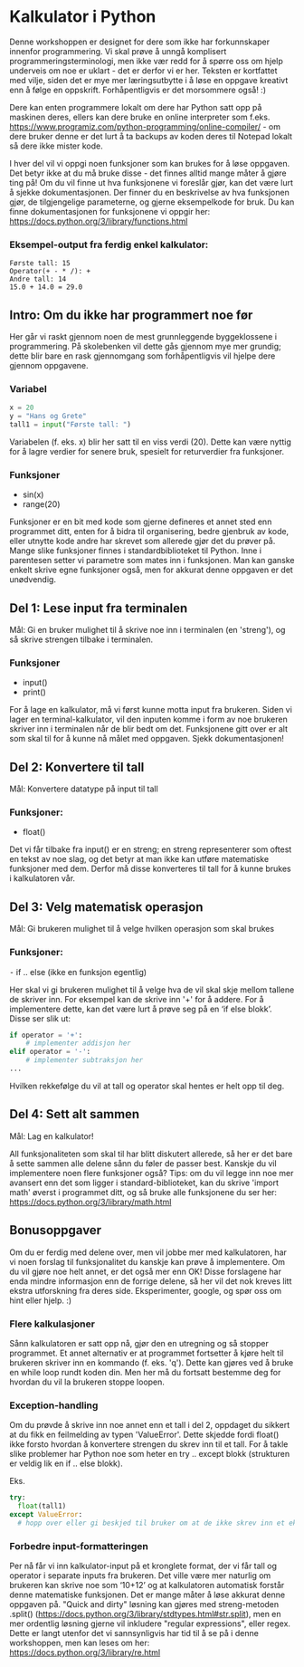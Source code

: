 # Kalkulator i Python

Denne workshoppen er designet for dere som ikke har forkunnskaper innenfor programmering. Vi skal prøve å unngå komplisert programmeringsterminologi, men ikke vær redd for å spørre oss om hjelp underveis om noe er uklart - det er derfor vi er her. Teksten er kortfattet med vilje, siden det er mye mer læringsutbytte i å løse en oppgave kreativt enn å følge en oppskrift. Forhåpentligvis er det morsommere også! :)

Dere kan enten programmere lokalt om dere har Python satt opp på maskinen deres, ellers kan dere bruke en online interpreter som f.eks. https://www.programiz.com/python-programming/online-compiler/ - om dere bruker denne er det lurt å ta backups av koden deres til Notepad lokalt så dere ikke mister kode.

I hver del vil vi oppgi noen funksjoner som kan brukes for å løse oppgaven. Det betyr ikke at du må bruke disse - det finnes alltid mange måter å gjøre ting på! Om du vil finne ut hva funksjonene vi foreslår gjør, kan det være lurt å sjekke dokumentasjonen. Der finner du en beskrivelse av hva funksjonen gjør, de tilgjengelige parameterne, og gjerne eksempelkode for bruk. Du kan finne dokumentasjonen for funksjonene vi oppgir her: https://docs.python.org/3/library/functions.html

### Eksempel-output fra ferdig enkel kalkulator:
```
Første tall: 15
Operator(+ - * /): +
Andre tall: 14
15.0 + 14.0 = 29.0
```

## Intro: Om du ikke har programmert noe før

Her går vi raskt gjennom noen de mest grunnleggende byggeklossene i programmering. På skolebenken vil dette gås gjennom mye mer grundig; dette blir bare en rask gjennomgang som forhåpentligvis vil hjelpe dere gjennom oppgavene.

### Variabel
```python
x = 20
y = "Hans og Grete"
tall1 = input("Første tall: ")
```

Variabelen (f. eks. x) blir her satt til en viss verdi (20). Dette kan være nyttig for å lagre verdier for senere bruk, spesielt for returverdier fra funksjoner.

### Funksjoner
  - sin(x)
  - range(20)

Funksjoner er en bit med kode som gjerne defineres et annet sted enn programmet ditt, enten for å bidra til organisering, bedre gjenbruk av kode, eller utnytte kode andre har skrevet som allerede gjør det du prøver på. Mange slike funksjoner finnes i standardbiblioteket til Python. Inne i parentesen setter vi parametre som mates inn i funksjonen. Man kan ganske enkelt skrive egne funksjoner også, men for akkurat denne oppgaven er det unødvendig.

## Del 1: Lese input fra terminalen

Mål: Gi en bruker mulighet til å skrive noe inn i terminalen (en 'streng'), og så skrive strengen tilbake i terminalen.

### Funksjoner
- input()
- print()

For å lage en kalkulator, må vi først kunne motta input fra brukeren. Siden vi lager en terminal-kalkulator, vil den inputen komme i form av noe brukeren skriver inn i terminalen når de blir bedt om det. Funksjonene gitt over er alt som skal til for å kunne nå målet med oppgaven. Sjekk dokumentasjonen!

## Del 2: Konvertere til tall

Mål: Konvertere datatype på input til tall

### Funksjoner:
- float()

Det vi får tilbake fra input() er en streng; en streng representerer som oftest en tekst av noe slag, og det betyr at man ikke kan utføre matematiske funksjoner med dem. Derfor må disse konverteres til tall for å kunne brukes i kalkulatoren vår.

## Del 3: Velg matematisk operasjon

Mål: Gi brukeren mulighet til å velge hvilken operasjon som skal brukes

### Funksjoner:
  ⁃ if .. else (ikke en funksjon egentlig)

Her skal vi gi brukeren mulighet til å velge hva de vil skal skje mellom tallene de skriver inn. For eksempel kan de skrive inn '+' for å addere. For å implementere dette, kan det være lurt å prøve seg på en ‘if else blokk’. Disse ser slik ut:
```python
if operator = '+':
	# implementer addisjon her
elif operator = '-':
	# implementer subtraksjon her
...
```

Hvilken rekkefølge du vil at tall og operator skal hentes er helt opp til deg.

## Del 4: Sett alt sammen

Mål: Lag en kalkulator!

All funksjonaliteten som skal til har blitt diskutert allerede, så her er det bare å sette sammen alle delene sånn du føler de passer best. Kanskje du vil implementere noen flere funksjoner også? Tips: om du vil legge inn noe mer avansert enn det som ligger i standard-biblioteket, kan du skrive 'import math' øverst i programmet ditt, og så bruke alle funksjonene du ser her: https://docs.python.org/3/library/math.html

## Bonusoppgaver

Om du er ferdig med delene over, men vil jobbe mer med kalkulatoren, har vi noen forslag til funksjonalitet du kanskje kan prøve å implementere. Om du vil gjøre noe helt annet, er det også mer enn OK! Disse forslagene har enda mindre informasjon enn de forrige delene, så her vil det nok kreves litt ekstra utforskning fra deres side. Eksperimenter, google, og spør oss om hint eller hjelp. :)

### Flere kalkulasjoner

Sånn kalkulatoren er satt opp nå, gjør den en utregning og så stopper programmet. Et annet alternativ er at programmet fortsetter å kjøre helt til brukeren skriver inn en kommando (f. eks. 'q'). Dette kan gjøres ved å bruke en while loop rundt koden din. Men her må du fortsatt bestemme deg for hvordan du vil la brukeren stoppe loopen.

### Exception-handling

Om du prøvde å skrive inn noe annet enn et tall i del 2, oppdaget du sikkert at du fikk en feilmelding av typen 'ValueError'. Dette skjedde fordi float() ikke forsto hvordan å konvertere strengen du skrev inn til et tall. For å takle slike problemer har Python noe som heter en try .. except blokk (strukturen er veldig lik en if .. else blokk).

Eks.
```python
try:
  float(tall1)
except ValueError:
  # hopp over eller gi beskjed til bruker om at de ikke skrev inn et ekte tall
```

### Forbedre input-formatteringen

Per nå får vi inn kalkulator-input på et kronglete format, der vi får tall og operator i separate inputs fra brukeren. Det ville være mer naturlig om brukeren kan skrive noe som ‘10+12’ og at kalkulatoren automatisk forstår denne matematiske funksjonen. Det er mange måter å løse akkurat denne oppgaven på. "Quick and dirty" løsning kan gjøres med streng-metoden .split() (https://docs.python.org/3/library/stdtypes.html#str.split), men en mer ordentlig løsning gjerne vil inkludere "regular expressions", eller regex. Dette er langt utenfor det vi sannsynligvis har tid til å se på i denne workshoppen, men kan leses om her: https://docs.python.org/3/library/re.html


